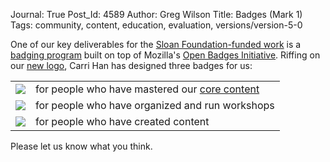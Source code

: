 Journal: True
Post_Id: 4589
Author: Greg Wilson
Title: Badges (Mark 1)
Tags: community, content, education, evaluation, versions/version-5-0

<p>One of our key deliverables for the <a href="{{root_path}}/blog/2012/01/sloan-foundation-grant-to-software-carpentry-and-mozilla.html">Sloan Foundation-funded work</a> is a <a href="{{root_path}}/blog/2012/01/badging.html">badging program</a> built on top of Mozilla's <a href="http://openbadges.org/">Open Badges Initiative</a>. Riffing on our <a href="{{root_path}}/blog/2012/02/our-new-look.html">new logo</a>, Carri Han has designed three badges for us:</p>
<table>
<tbody>
<tr>
<td><img src="{{root_path}}/files/2012/02/learner.png" /></td>
<td>for people who have mastered our <a href="{{root_path}}/blog/2012/01/revising-the-curriculum.html">core content</a></td>
</tr>
<tr>
<td><img src="{{root_path}}/files/2012/02/organizer.png" /></td>
<td>for people who have organized and run workshops</td>
</tr>
<tr>
<td><img src="{{root_path}}/files/2012/02/creator.png" /></td>
<td>for people who have created content</td>
</tr>
</tbody>
</table>
<p>Please let us know what you think.</p>
